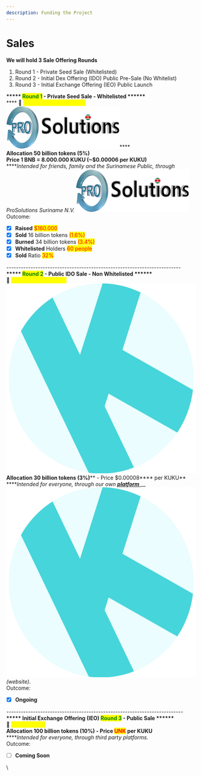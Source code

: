 ```yaml
---
description: Funding the Project
---
```


# Sales

**We will hold 3 Sale Offering Rounds**

1. Round 1 - Private Seed Sale (Whitelisted)
2. Round 2 - Initial Dex Offering (IDO) Public Pre-Sale (No Whitelist)
3. Round 3 - Initial Exchange Offering (IEO) Public Launch

**\*\*\*\*\* **<mark style="color:green;">**Round 1**</mark>** - Private Seed Sale - Whitelisted \*\*\*\*\*\***\
&#x20;**** :date: <mark style="color:yellow;">**DEC 1  2021 - JAN 1 2022**</mark> <img src="../../../.gitbook/assets/rsz_prosollogo.png" alt="" data-size="line">****\
**Allocation 50 billion tokens **<mark style="color:red;">**(5%)**</mark>\
**Price 1 BNB = 8.000.000 KUKU **<mark style="color:red;">**(\~$0.00006 per KUKU)**</mark>\
****_Intended for friends, family and the Surinamese Public, through ProSolutions Suriname N.V._ <img src="../../../.gitbook/assets/image (23).png" alt="" data-size="line">\
Outcome:

* [x] **Raised** <mark style="color:red;">$160.000</mark>
* [x] **Sold** 16 billion tokens <mark style="color:red;">(1.6%)</mark>
* [x] **Burned** 34 billion tokens <mark style="color:red;">(3.4%)</mark>
* [x] **Whitelisted** Holders <mark style="color:red;">60 people</mark>
* [x] **Sold** Ratio <mark style="color:red;">32%</mark>

\------------------------------------------------------------------------\
**\*\*\*\*\* **<mark style="color:green;">**Round 2**</mark>** -  Public IDO Sale - Non Whitelisted \*\*\*\*\*\***\
****:date: <mark style="color:yellow;">**FEB 22 - July 31 2022**</mark> <img src="../../../.gitbook/assets/image (28).png" alt="" data-size="line">****\
**Allocation 30 billion tokens **<mark style="color:red;">**(3%)**</mark>** - Price **<mark style="color:red;">**$0.00008**</mark>** per KUKU** \
****_Intended for everyone, through our own_ [_**platform**_ ](https://ido.pankuku.net/)__<img src="../../../.gitbook/assets/image (15) (1).png" alt="" data-size="line">_(website)._\
Outcome:

* [x] **Ongoing**

\-------------------------------------------------------------------------\
**\*\*\*\*\* Initial Exchange Offering (IEO) **<mark style="color:green;">**Round 3**</mark>** - Public Sale \*\*\*\*\*\***\
****:date: <mark style="color:yellow;">**Coming Soon**</mark>\
**Allocation 100 billion tokens **<mark style="color:red;">**(10%)**</mark>** - Price **<mark style="color:red;">**UNK**</mark>** per KUKU** \
****_Intended for everyone, through third party platforms._\
Outcome:

* [ ] **Coming Soon**

\
